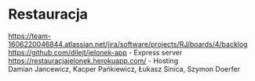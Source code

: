 # Restauracja

https://team-1606220046844.atlassian.net/jira/software/projects/RJ/boards/4/backlog \
https://github.com/dilejt/jelonek-app - Express server \
https://restauracjajelonek.herokuapp.com/ - Hosting \
Damian Jancewicz, Kacper Pańkiewicz, Łukasz Sinica, Szymon Doerfer
